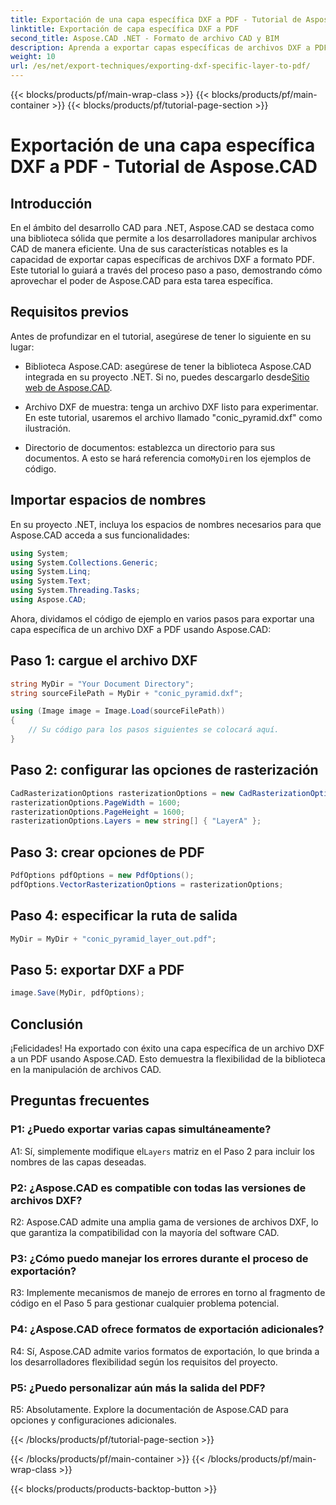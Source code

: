 ```yaml
---
title: Exportación de una capa específica DXF a PDF - Tutorial de Aspose.CAD
linktitle: Exportación de capa específica DXF a PDF
second_title: Aspose.CAD .NET - Formato de archivo CAD y BIM
description: Aprenda a exportar capas específicas de archivos DXF a PDF usando Aspose.CAD para .NET. Siga esta guía paso a paso para una integración perfecta.
weight: 10
url: /es/net/export-techniques/exporting-dxf-specific-layer-to-pdf/
---
```


{{< blocks/products/pf/main-wrap-class >}}
{{< blocks/products/pf/main-container >}}
{{< blocks/products/pf/tutorial-page-section >}}

# Exportación de una capa específica DXF a PDF - Tutorial de Aspose.CAD

## Introducción

En el ámbito del desarrollo CAD para .NET, Aspose.CAD se destaca como una biblioteca sólida que permite a los desarrolladores manipular archivos CAD de manera eficiente. Una de sus características notables es la capacidad de exportar capas específicas de archivos DXF a formato PDF. Este tutorial lo guiará a través del proceso paso a paso, demostrando cómo aprovechar el poder de Aspose.CAD para esta tarea específica.

## Requisitos previos

Antes de profundizar en el tutorial, asegúrese de tener lo siguiente en su lugar:

-  Biblioteca Aspose.CAD: asegúrese de tener la biblioteca Aspose.CAD integrada en su proyecto .NET. Si no, puedes descargarlo desde[Sitio web de Aspose.CAD](https://releases.aspose.com/cad/net/).

- Archivo DXF de muestra: tenga un archivo DXF listo para experimentar. En este tutorial, usaremos el archivo llamado "conic_pyramid.dxf" como ilustración.

-  Directorio de documentos: establezca un directorio para sus documentos. A esto se hará referencia como`MyDir`en los ejemplos de código.

## Importar espacios de nombres

En su proyecto .NET, incluya los espacios de nombres necesarios para que Aspose.CAD acceda a sus funcionalidades:

```csharp
using System;
using System.Collections.Generic;
using System.Linq;
using System.Text;
using System.Threading.Tasks;
using Aspose.CAD;
```

Ahora, dividamos el código de ejemplo en varios pasos para exportar una capa específica de un archivo DXF a PDF usando Aspose.CAD:

## Paso 1: cargue el archivo DXF

```csharp
string MyDir = "Your Document Directory";
string sourceFilePath = MyDir + "conic_pyramid.dxf";

using (Image image = Image.Load(sourceFilePath))
{
    // Su código para los pasos siguientes se colocará aquí.
}
```

## Paso 2: configurar las opciones de rasterización

```csharp
CadRasterizationOptions rasterizationOptions = new CadRasterizationOptions();
rasterizationOptions.PageWidth = 1600;
rasterizationOptions.PageHeight = 1600;
rasterizationOptions.Layers = new string[] { "LayerA" };
```

## Paso 3: crear opciones de PDF

```csharp
PdfOptions pdfOptions = new PdfOptions();
pdfOptions.VectorRasterizationOptions = rasterizationOptions;
```

## Paso 4: especificar la ruta de salida

```csharp
MyDir = MyDir + "conic_pyramid_layer_out.pdf";
```

## Paso 5: exportar DXF a PDF

```csharp
image.Save(MyDir, pdfOptions);
```

## Conclusión

¡Felicidades! Ha exportado con éxito una capa específica de un archivo DXF a un PDF usando Aspose.CAD. Esto demuestra la flexibilidad de la biblioteca en la manipulación de archivos CAD.

## Preguntas frecuentes

### P1: ¿Puedo exportar varias capas simultáneamente?

 A1: Sí, simplemente modifique el`Layers` matriz en el Paso 2 para incluir los nombres de las capas deseadas.

### P2: ¿Aspose.CAD es compatible con todas las versiones de archivos DXF?

R2: Aspose.CAD admite una amplia gama de versiones de archivos DXF, lo que garantiza la compatibilidad con la mayoría del software CAD.

### P3: ¿Cómo puedo manejar los errores durante el proceso de exportación?

R3: Implemente mecanismos de manejo de errores en torno al fragmento de código en el Paso 5 para gestionar cualquier problema potencial.

### P4: ¿Aspose.CAD ofrece formatos de exportación adicionales?

R4: Sí, Aspose.CAD admite varios formatos de exportación, lo que brinda a los desarrolladores flexibilidad según los requisitos del proyecto.

### P5: ¿Puedo personalizar aún más la salida del PDF?

R5: Absolutamente. Explore la documentación de Aspose.CAD para opciones y configuraciones adicionales.

{{< /blocks/products/pf/tutorial-page-section >}}

{{< /blocks/products/pf/main-container >}}
{{< /blocks/products/pf/main-wrap-class >}}

{{< blocks/products/products-backtop-button >}}
